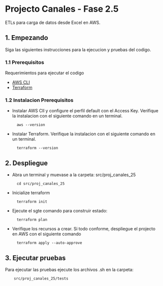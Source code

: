 # Projecto Canales - Fase 2.5

ETLs para carga de datos desde Excel en AWS.

## 1. Empezando
Siga las siguientes instrucciones para la ejecucion y pruebas del codigo.

### 1.1 Prerequisitos

Requerimientos para ejecutar el codigo
- [AWS CLI](https://docs.aws.amazon.com/cli/latest/userguide/getting-started-install.html)
- [Terraform](https://developer.hashicorp.com/terraform/downloads?product_intent=terraform)

### 1.2 Instalacion Prerequisitos
- Instalar AWS ClI y configure el perfil default con el Access Key. Verifique la instalacion con el siguiente comando en un terminal.
        
        aws --version

- Instalar Terraform. Verifique la instalacion con el siguiente comando en un terminal.

        terraform --version

## 2. Despliegue

- Abra un terminal y muevase a la carpeta: src/proj_canales_25

        cd src/proj_canales_25
- Inicialize terraform

        terraform init
- Ejecute el sgte comando para construir estado:

        terraform plan
- Verifique los recursos a crear. Si todo conforme, despliegue el projecto en AWS con el siguiente comando

        terraform apply --auto-approve
        
## 3. Ejecutar pruebas

Para ejecutar las pruebas ejecute los archivos .sh en la carpeta:       

        src/proj_canales_25/tests


